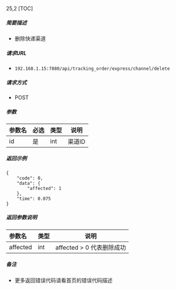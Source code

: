 25,2
[TOC]

##### 简要描述

- 删除快递渠道

##### 请求URL

- ` 192.168.1.15:7880/api/tracking_order/express/channel/delete `

##### 请求方式

- POST

##### 参数

| 参数名 | 必选 | 类型  | 说明   |
|:----|:---|:----|------|
| id  | 是  | int | 渠道ID |

##### 返回示例

```
{
    "code": 0,
    "data": {
        "affected": 1
    },
    "time": 0.075
}
```

##### 返回参数说明

| 参数名      | 类型  | 说明                  |
|:---------|:----|---------------------|
| affected | int | affected > 0 代表删除成功 |

##### 备注

- 更多返回错误代码请看首页的错误代码描述




